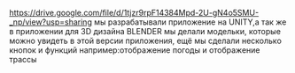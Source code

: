 https://drive.google.com/file/d/1tjzr9rpF14384Mpd-2U-gN4o5SMU-_np/view?usp=sharing
мы разрабатывали приложение на UNITY,а так же в приложении для 3D дизайна BLENDER мы делали модельки, которые можно увидеть в этой версии приложения, ещё мы сделали несколько кнопок и функций например:отображение погоды и отображение трассы  
